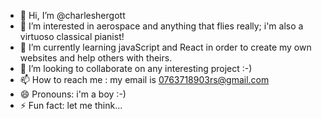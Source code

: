 - 👋 Hi, I’m @charleshergott
- 👀 I’m interested in aerospace and anything that flies really; i'm also a virtuoso classical pianist!
- 🌱 I’m currently learning javaScript and React in order to create my own websites and help others with theirs.
- 💞️ I’m looking to collaborate on any interesting project :-)
- 📫 How to reach me : my email is 0763718903rs@gmail.com
- 😄 Pronouns: i'm a boy :-)
- ⚡ Fun fact: let me think...

<!---
charleshergott/charleshergott is a ✨ special ✨ repository because its `README.md` (this file) appears on your GitHub profile.
You can click the Preview link to take a look at your changes.
--->
